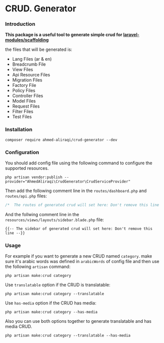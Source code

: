 # CRUD. Generator

### Introduction
**This package is a useful tool to generate simple crud for [laravel-modules/scaffolding](https://github.com/laravel-modules/scaffolding)** 

the files that will be generated is:
- Lang Files (ar & en)
- Breadcrumb File
- View Files
- Api Resource Files
- Migration Files
- Factory File
- Policy Files
- Controller Files
- Model Files
- Request Files
- Filter Files
- Test Files

### Installation
```shell
composer require ahmed-aliraqi/crud-generator --dev
```
### Configuration
You should add config file using the following command to configure the supported resources.
```shell
php artisan vendor:publish --provider="AhmedAliraqi\CrudGenerator\CrudServiceProvider"
```

Then add the following comment line in the `routes/dashboard.php` and `routes/api.php` files:
```php
/*  The routes of generated crud will set here: Don't remove this line  */
```
And the follwing comment line in the `resources/views/layouts/sidebar.blade.php` file:
```blade
{{-- The sidebar of generated crud will set here: Don't remove this line --}}
```

### Usage
For example if you want to generate a new CRUD named `category`. make sure it's arabic words was defined in `arabicWords` of config file and then use the following `artisan` command:
```shell
php artisan make:crud category
```
Use `translatable` option if the CRUD is translatable:
```shell
php artisan make:crud category --translatable
```
Use `has-media` option if the CRUD has media:
```shell
php artisan make:crud category --has-media
```
Also you can use both options together to generate translatable and has media CRUD.
```shell
php artisan make:crud category --translatable --has-media
```
